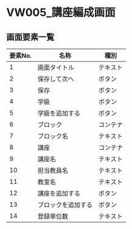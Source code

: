 # VW005_講座編成画面

## 画面要素一覧
| 要素No. | 名称               | 種別     |
| ------- | ------------------ | -------- |
| 1       | 画面タイトル       | テキスト |
| 2       | 保存して次へ       | ボタン   |
| 3       | 保存               | ボタン   |
| 4       | 学級               | ボタン   |
| 5       | 学級を追加する     | ボタン   |
| 6       | ブロック           | コンテナ |
| 7       | ブロック名         | テキスト |
| 8       | 講座               | コンテナ |
| 9       | 講座名             | テキスト |
| 10      | 担当教員名         | テキスト |
| 11      | 教室名             | テキスト |
| 12      | 講座を追加する     | ボタン   |
| 13      | ブロックを追加する | ボタン   |
| 14      | 登録単位数         | テキスト |

